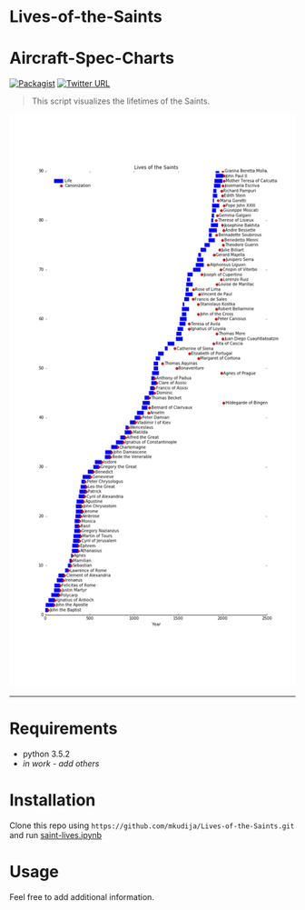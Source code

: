 # Lives-of-the-Saints

# Aircraft-Spec-Charts
[![Packagist](https://img.shields.io/packagist/l/doctrine/orm.svg?maxAge=2592000)](https://github.com/mkudija/Aircraft-Spec-Charts/blob/master/LICENSE)
[![Twitter URL](https://img.shields.io/twitter/url/http/shields.io.svg?style=social&maxAge=2592000)](https://twitter.com/mkudija)

> This script visualizes the lifetimes of the Saints. 

![Saints Lives](https://github.com/mkudija/Lives-of-the-Saints/blob/master/saints.png "Saints Lives")

<hr> 

# Requirements

* python 3.5.2
* *in work - add others*


# Installation
Clone this repo using `https://github.com/mkudija/Lives-of-the-Saints.git` and run [saint-lives.ipynb](https://github.com/mkudija/Lives-of-the-Saints/blob/master/saint-lives.ipynb)

# Usage
Feel free to add additional information.
